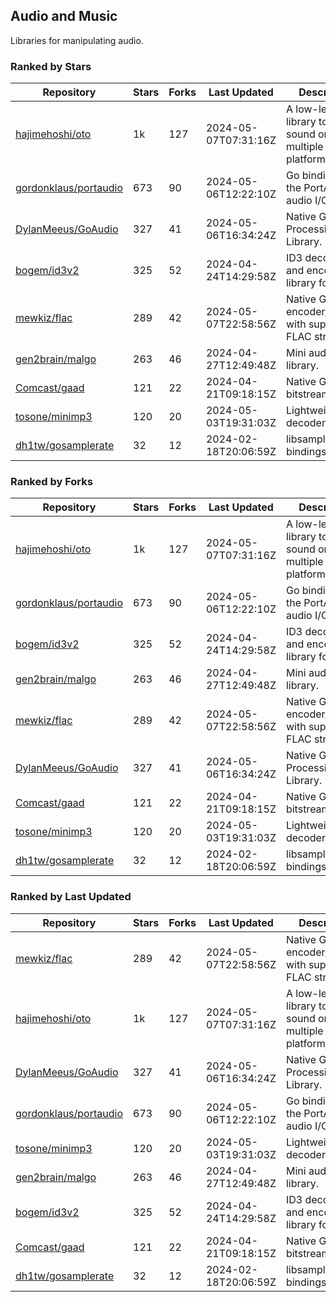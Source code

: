 ## Audio and Music

Libraries for manipulating audio.

### Ranked by Stars

| Repository | Stars | Forks | Last Updated | Description | 
|------------|-------|-------|--------------|-------------|
| [hajimehoshi/oto](https://github.com/hajimehoshi/oto) | 1k | 127 | 2024-05-07T07:31:16Z |  A low-level library to play sound on multiple platforms. |
| [gordonklaus/portaudio](https://github.com/gordonklaus/portaudio) | 673 | 90 | 2024-05-06T12:22:10Z |  Go bindings for the PortAudio audio I/O library. |
| [DylanMeeus/GoAudio](https://github.com/DylanMeeus/GoAudio) | 327 | 41 | 2024-05-06T16:34:24Z |  Native Go Audio Processing Library. |
| [bogem/id3v2](https://github.com/bogem/id3v2) | 325 | 52 | 2024-04-24T14:29:58Z |  ID3 decoding and encoding library for Go. |
| [mewkiz/flac](https://github.com/mewkiz/flac) | 289 | 42 | 2024-05-07T22:58:56Z |  Native Go FLAC encoder/decoder with support for FLAC streams. |
| [gen2brain/malgo](https://github.com/gen2brain/malgo) | 263 | 46 | 2024-04-27T12:49:48Z |  Mini audio library. |
| [Comcast/gaad](https://github.com/Comcast/gaad) | 121 | 22 | 2024-04-21T09:18:15Z |  Native Go AAC bitstream parser. |
| [tosone/minimp3](https://github.com/tosone/minimp3) | 120 | 20 | 2024-05-03T19:31:03Z |  Lightweight MP3 decoder library. |
| [dh1tw/gosamplerate](https://github.com/dh1tw/gosamplerate) | 32 | 12 | 2024-02-18T20:06:59Z |  libsamplerate bindings for go. |

### Ranked by Forks

| Repository | Stars | Forks | Last Updated | Description | 
|------------|-------|-------|--------------|-------------|
| [hajimehoshi/oto](https://github.com/hajimehoshi/oto) | 1k | 127 | 2024-05-07T07:31:16Z |  A low-level library to play sound on multiple platforms. |
| [gordonklaus/portaudio](https://github.com/gordonklaus/portaudio) | 673 | 90 | 2024-05-06T12:22:10Z |  Go bindings for the PortAudio audio I/O library. |
| [bogem/id3v2](https://github.com/bogem/id3v2) | 325 | 52 | 2024-04-24T14:29:58Z |  ID3 decoding and encoding library for Go. |
| [gen2brain/malgo](https://github.com/gen2brain/malgo) | 263 | 46 | 2024-04-27T12:49:48Z |  Mini audio library. |
| [mewkiz/flac](https://github.com/mewkiz/flac) | 289 | 42 | 2024-05-07T22:58:56Z |  Native Go FLAC encoder/decoder with support for FLAC streams. |
| [DylanMeeus/GoAudio](https://github.com/DylanMeeus/GoAudio) | 327 | 41 | 2024-05-06T16:34:24Z |  Native Go Audio Processing Library. |
| [Comcast/gaad](https://github.com/Comcast/gaad) | 121 | 22 | 2024-04-21T09:18:15Z |  Native Go AAC bitstream parser. |
| [tosone/minimp3](https://github.com/tosone/minimp3) | 120 | 20 | 2024-05-03T19:31:03Z |  Lightweight MP3 decoder library. |
| [dh1tw/gosamplerate](https://github.com/dh1tw/gosamplerate) | 32 | 12 | 2024-02-18T20:06:59Z |  libsamplerate bindings for go. |

### Ranked by Last Updated

| Repository | Stars | Forks | Last Updated | Description | 
|------------|-------|-------|--------------|-------------|
| [mewkiz/flac](https://github.com/mewkiz/flac) | 289 | 42 | 2024-05-07T22:58:56Z |  Native Go FLAC encoder/decoder with support for FLAC streams. |
| [hajimehoshi/oto](https://github.com/hajimehoshi/oto) | 1k | 127 | 2024-05-07T07:31:16Z |  A low-level library to play sound on multiple platforms. |
| [DylanMeeus/GoAudio](https://github.com/DylanMeeus/GoAudio) | 327 | 41 | 2024-05-06T16:34:24Z |  Native Go Audio Processing Library. |
| [gordonklaus/portaudio](https://github.com/gordonklaus/portaudio) | 673 | 90 | 2024-05-06T12:22:10Z |  Go bindings for the PortAudio audio I/O library. |
| [tosone/minimp3](https://github.com/tosone/minimp3) | 120 | 20 | 2024-05-03T19:31:03Z |  Lightweight MP3 decoder library. |
| [gen2brain/malgo](https://github.com/gen2brain/malgo) | 263 | 46 | 2024-04-27T12:49:48Z |  Mini audio library. |
| [bogem/id3v2](https://github.com/bogem/id3v2) | 325 | 52 | 2024-04-24T14:29:58Z |  ID3 decoding and encoding library for Go. |
| [Comcast/gaad](https://github.com/Comcast/gaad) | 121 | 22 | 2024-04-21T09:18:15Z |  Native Go AAC bitstream parser. |
| [dh1tw/gosamplerate](https://github.com/dh1tw/gosamplerate) | 32 | 12 | 2024-02-18T20:06:59Z |  libsamplerate bindings for go. |

